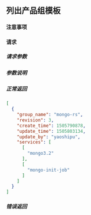 ## 列出产品组模板

#### 注意事项

#### 请求

##### 请求参数

##### 参数说明

##### 正常返回

```json
[
  {
    "group_name": "mongo-rs",
    "revision": 3,
    "create_time": 1505790878,
    "update_time": 1505803134,
    "update_by": "yaoshipu",
    "services": [
      [
        "mongo3.2"
      ],
      [
        "mongo-init-job"
      ]
    ]
  }
]
```	
##### 错误返回
